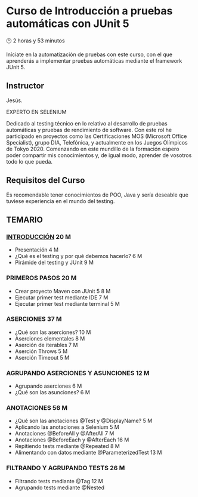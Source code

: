 # Curso de Introducción a pruebas automáticas con JUnit 5

🕒 2 horas y 53 minutos

Iníciate en la automatización de pruebas con este curso, con el que aprenderás a implementar pruebas automáticas mediante el framework JUnit 5.

## Instructor 

Jesús.

EXPERTO EN SELENIUM

Dedicado al testing técnico en lo relativo al desarrollo de pruebas automáticas y pruebas de rendimiento de software. Con este rol he participado en proyectos como las Certificaciones MOS (Microsoft Office Specialist), grupo DIA, Telefónica, y actualmente en los Juegos Olímpicos de Tokyo 2020. Comenzando en este mundillo de la formación espero poder compartir mis conocimientos y, de igual modo, aprender de vosotros todo lo que pueda.

## Requisitos del Curso

Es recomendable tener conocimientos de POO, Java y sería deseable que tuviese experiencia en el mundo del testing.

## TEMARIO

### [INTRODUCCIÓN](https://github.com/adolfodelarosades/Java/blob/master/temarios/170_Curso_de_Introduccion_a_pruebas_automaticas_con_JUnit_501-Introduccion/01-Introduccion.md) 20 M

* Presentación 4 M
* ¿Qué es el testing y por qué debemos hacerlo? 6 M
* Pirámide del testing y JUnit 9 M

### PRIMEROS PASOS 20 M

* Crear proyecto Maven con JUnit 5 8 M
* Ejecutar primer test mediante IDE 7 M
* Ejecutar primer test mediante terminal 5 M

### ASERCIONES 37 M

* ¿Qué son las aserciones? 10 M
* Aserciones elementales 8 M
* Aserción de iterables 7 M
* Aserción Throws 5 M
* Aserción Timeout 5 M

### AGRUPANDO ASERCIONES Y ASUNCIONES 12 M

* Agrupando aserciones 6 M
* ¿Qué son las asunciones? 6 M

### ANOTACIONES 56 M

* ¿Qué son las anotaciones @Test y @DisplayName? 5 M
* Aplicando las anotaciones a Selenium 5 M
* Anotaciones @BeforeAll y @AfterAll 7 M
* Anotaciones @BeforeEach y @AfterEach 16 M
* Repitiendo tests mediante @Repeated 8 M
* Alimentando con datos mediante @ParameterizedTest 13 M

### FILTRANDO Y AGRUPANDO TESTS 26 M

* Filtrando tests mediante @Tag 12 M
* Agrupando tests mediante @Nested 
